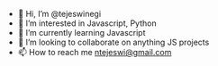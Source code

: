 - 👋 Hi, I’m @tejeswinegi
- 👀 I’m interested in Javascript, Python
- 🌱 I’m currently learning Javascript
- 💞️ I’m looking to collaborate on anything JS projects
- 📫 How to reach me ntejeswi@gmail.com

<!---
tejeswinegi/tejeswinegi is a ✨ special ✨ repository because its `README.md` (this file) appears on your GitHub profile.
You can click the Preview link to take a look at your changes.
--->
